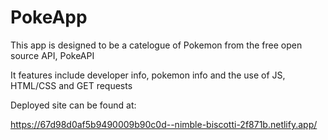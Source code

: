 # PokeApp

This app is designed to be a catelogue of Pokemon from the free open source API, PokeAPI

It features include developer info, pokemon info and the use of JS, HTML/CSS and GET requests

Deployed site can be found at:

https://67d98d0af5b9490009b90c0d--nimble-biscotti-2f871b.netlify.app/

